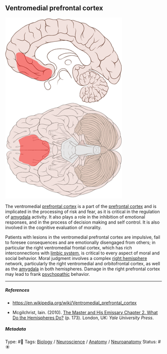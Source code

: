 ## Ventromedial prefrontal cortex

![200](%E2%9A%99%EF%B8%8F%20Tools/%F0%9F%93%B8%20Images/Pasted%20image%2020230619181615.png)

The ventromedial [prefrontal cortex](Prefrontal%20cortex.md) is a part of the [prefrontal cortex](Prefrontal%20cortex.md) and is implicated in the processing of risk and fear, as it is critical in the regulation of [amygdala](Amygdala.md) activity. It also plays a role in the inhibition of emotional responses, and in the process of decision making and self control. It is also involved in the cognitive evaluation of morality.

Patients with lesions in the ventromedial prefrontal cortex are impulsive, fail to foresee consequences and are emotionally disengaged from others; in particular the right ventromedial frontal cortex, which has rich interconnections with [limbic system](Limbic%20system.md), is critical to every aspect of moral and social behavior. Moral judgment involves a complex [right hemisphere](Right%20hemisphere.md) network, particularly the right ventromedial and orbitofrontal cortex, as well as the [amygdala](Amygdala.md) in both hemispheres. Damage in the right prefrontal cortex may lead to frank [psychopathic](Psychopathy.md) behavior.

---

##### References

* https://en.wikipedia.org/wiki/Ventromedial_prefrontal_cortex

* Mcgilchrist, Iain. (2010). [The Master and His Emissary Chapter 2. What Do the Hemispheres Do?](The%20Master%20and%20His%20Emissary%20Chapter%202.%20What%20Do%20the%20Hemispheres%20Do%3F.md) (p. 173). London, UK: *Yale University Press*.

##### Metadata

Type: #🔴 
Tags: [Biology]() / [Neuroscience](Neuroscience.md) / [Anatomy]() / [Neuroanatomy](Neuroanatomy.md)
Status: #☀️ 

